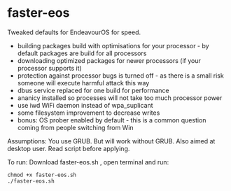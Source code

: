 # faster-eos
Tweaked defaults for EndeavourOS for speed.

* building packages build with optimisations for your processor - by default packages are build for all processors
* downloading optimized packages for newer processors (if your processor supports it)
* protection against processor bugs is turned off - as there is a small risk someone will execute harmful attack this way
* dbus service replaced for one build for performance
* ananicy installed so processes will not take too much processor power
* use iwd WiFi daemon instead of wpa_suplicant
* some filesystem improvement to decrease writes
* bonus: OS prober enabled by default - this is a common question coming from people switching from Win

Assumptions: You use GRUB. But will work without GRUB. Also aimed at desktop user. Read script before applying.


To run: Download faster-eos.sh , open terminal and run:

```
chmod +x faster-eos.sh
./faster-eos.sh
```
